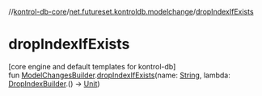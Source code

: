 //[kontrol-db-core](../../index.md)/[net.futureset.kontroldb.modelchange](index.md)/[dropIndexIfExists](drop-index-if-exists.md)

# dropIndexIfExists

[core engine and default templates for kontrol-db]\
fun [ModelChangesBuilder](../net.futureset.kontroldb.dsl/-model-changes-builder/index.md).[dropIndexIfExists](drop-index-if-exists.md)(name: [String](https://kotlinlang.org/api/latest/jvm/stdlib/kotlin/-string/index.html), lambda: [DropIndexBuilder](-drop-index-builder/index.md).() -&gt; [Unit](https://kotlinlang.org/api/latest/jvm/stdlib/kotlin/-unit/index.html))
